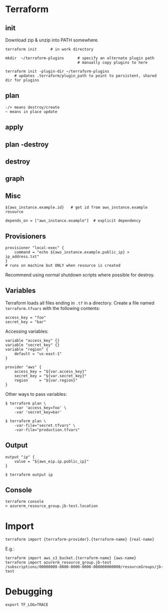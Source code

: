 # Terraform

## init
Download zip & unzip into PATH somewhere.

    terraform init      # in work directory

    mkdir  ~/terraform-plugins      # specify an alternate plugin path
                                    # manually copy plugins to here

    terraform init -plugin-dir ~/terraform-plugins
        # updates .terraform/plugin_path to point to persistent, shared dir for plugins

## plan
    -/+ means destroy/create
    ~ means in place update

## apply
## plan -destroy
## destroy
## graph


## Misc
    ${aws_instance.example.id}   # get id from aws_instance.example resource

    depends_on = ["aws_instance.example"]  # explicit dependency

## Provisioners

    provisioner "local-exec" {
        command = "echo ${aws_instance.example.public_ip} > ip_address.txt"
    }
    # runs on machine but ONLY when resource is created

Recommend using normal shutdown scripts where possible for destroy.

## Variables

Terraform loads all files ending in `.tf` in a directory.
Create a file named `terraform.tfvars` with the following contents:

    access_key = "foo"
    secret_key = "bar"

Accessing variables:

    variable "access_key" {}
    variable "secret_key" {}
    variable "region" {
        default = "us-east-1"
    }

    provider "aws" {
        access_key = "${var.access_key}"
        secret_key = "${var.secret_key}"
        region     = "${var.region}"
    }

Other ways to pass variables:

    $ terraform plan \
        -var 'access_key=foo' \
        -var 'secret_key=bar'

    $ terraform plan \
        -var-file="secret.tfvars" \
        -var-file="production.tfvars"

## Output

    output "ip" {
        value = "${aws_eip.ip.public_ip}"
    }

    $ terraform output ip

## Console

    terraform console
    > azurerm_resource_group.jb-test.location

# Import

    terraform import {terraform-provider}.{terraform-name} {real-name}

E.g.:

    terraform import aws_s3_bucket.{terraform-name} {aws-name}
    terraform import azurerm_resource_group.jb-test /subscriptions/00000000-0000-0000-0000-000000000000/resourceGroups/jb-test

# Debugging

    export TF_LOG=TRACE

